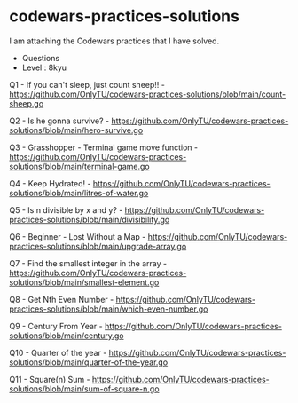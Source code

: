 # codewars-practices-solutions
 I am attaching the Codewars practices that I have solved.
 
 - Questions
 - Level : 8kyu

 Q1 - If you can't sleep, just count sheep!! - https://github.com/OnlyTU/codewars-practices-solutions/blob/main/count-sheep.go
 
 Q2 - Is he gonna survive? - https://github.com/OnlyTU/codewars-practices-solutions/blob/main/hero-survive.go
 
 Q3 - Grasshopper - Terminal game move function - https://github.com/OnlyTU/codewars-practices-solutions/blob/main/terminal-game.go
 
 Q4 - Keep Hydrated! - https://github.com/OnlyTU/codewars-practices-solutions/blob/main/litres-of-water.go
 
 Q5 - Is n divisible by x and y? - https://github.com/OnlyTU/codewars-practices-solutions/blob/main/divisibility.go
 
 Q6 - Beginner - Lost Without a Map - https://github.com/OnlyTU/codewars-practices-solutions/blob/main/upgrade-array.go
 
 Q7 - Find the smallest integer in the array - https://github.com/OnlyTU/codewars-practices-solutions/blob/main/smallest-element.go
 
 Q8 - Get Nth Even Number - https://github.com/OnlyTU/codewars-practices-solutions/blob/main/which-even-number.go
 
 Q9 - Century From Year - https://github.com/OnlyTU/codewars-practices-solutions/blob/main/century.go
 
 Q10 - Quarter of the year - https://github.com/OnlyTU/codewars-practices-solutions/blob/main/quarter-of-the-year.go
 
 Q11 - Square(n) Sum - https://github.com/OnlyTU/codewars-practices-solutions/blob/main/sum-of-square-n.go
